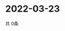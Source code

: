 # 2022-03-23
  共 0条

  <!-- BEGIN -->
  <!-- 最后更新时间Wed Mar 23 2022 19:03:34 GMT+0000 (Coordinated Universal Time) -->
  
  <!-- END -->
  
  